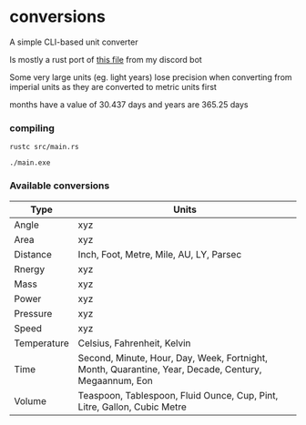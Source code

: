 # conversions

A simple CLI-based unit converter

Is mostly a rust port of [this file](https://github.com/sbrstrkkdwmdr/sbrbot/blob/main/src/vars/conversions.ts) from my discord bot

Some very large units (eg. light years) lose precision when converting from imperial units as they are converted to metric units first

months have a value of 30.437 days and years are 365.25 days

### compiling

`rustc src/main.rs`

`./main.exe`

### Available conversions

| Type        | Units                                                                                                |
| ----------- | ---------------------------------------------------------------------------------------------------- |
| Angle       | xyz                                                                                                  |
| Area        | xyz                                                                                                  |
| Distance    | Inch, Foot, Metre, Mile, AU, LY, Parsec                                                              |
| Rnergy      | xyz                                                                                                  |
| Mass        | xyz                                                                                                  |
| Power       | xyz                                                                                                  |
| Pressure    | xyz                                                                                                  |
| Speed       | xyz                                                                                                  |
| Temperature | Celsius, Fahrenheit, Kelvin                                                                          |
| Time        | Second, Minute, Hour, Day, Week, Fortnight, Month, Quarantine, Year, Decade, Century, Megaannum, Eon |
| Volume      | Teaspoon, Tablespoon, Fluid Ounce, Cup, Pint, Litre, Gallon, Cubic Metre                                                                                                  |

